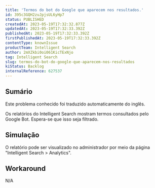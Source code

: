 ```yaml
---
title: 'Termos do bot do Google que aparecem nos resultados.'
id: 395c3GQH2zuJpjsUL6yHp7
status: PUBLISHED
createdAt: 2023-05-19T17:32:32.877Z
updatedAt: 2023-05-19T17:32:33.392Z
publishedAt: 2023-05-19T17:32:33.392Z
firstPublishedAt: 2023-05-19T17:32:33.392Z
contentType: knownIssue
productTeam: Intelligent Search
author: 2mXZkbi0oi061KicTExNjo
tag: Intelligent Search
slug: termos-do-bot-do-google-que-aparecem-nos-resultados
kiStatus: Backlog
internalReference: 627537
---
```


## Sumário

<div class="alert alert-info">
  <p>Este problema conhecido foi traduzido automaticamente do inglês.</p>
</div>


Os relatórios do Intelligent Search mostram termos consultados pelo Google Bot. Espera-se que isso seja filtrado.

## Simulação


O relatório pode ser visualizado no administrador por meio da página "Intelligent Search > Analytics".



## Workaround


N/A

